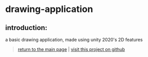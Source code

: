 # drawing-application

## introduction:

a basic drawing application, made using unity 2020's 2D features

> [return to the main page](https://ahiyantra.github.io)
> |
> [visit this project on github](https://github.com/ahiyantra/drawing-application)